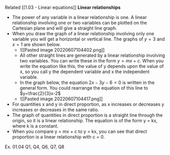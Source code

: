 Related [[1.03 - Linear equations]]
**Linear relationships**

- The power of any variable in a linear relationship is one. A linear relationship involving one or two variables can be plotted on the Cartesian plane and will give a straight line graph.
- When you draw the graph of a linear relationship involving only one variable you will get a horizontal or vertical line. The graphs of $y=3$ and $x=1$ are shown below.
	-  ![[Pasted image 20220607104402.png]]
	- All other straight lines are generated by a linear relationship involving two variables. You can write these in the form $y = mx + c$. When you write the equation like this, the value of y depends upon the value of x, so you call y the dependent variable and x the independent variable. 
	- In the graph below, the equation $2x − 3y − 6 = 0$ is written in the general form. You could rearrange the equation of this line to $y=\frac{2}{3}x-2$
	- ![[Pasted image 20220607104417.png]]
- For quantities x and y in direct proportion, as x increases or decreases y increases or decreases in the same ratio.
- The graph of quantities in direct proportion is a straight line through the origin, so it is a linear relationship. The equation is of the form y = kx, where k is a constant.
- When you compare y = mx + c to y = kx, you can see that direct proportion is a linear relationship with c = 0.

Ex. 01.04 Q1, Q4, Q6, Q7, Q8